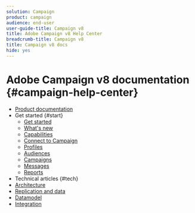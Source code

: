 ```yaml
---
solution: Campaign
product: campaign
audience: end-user
user-guide-title: Campaign v8
title: Adobe Campaign v8 Help Center
breadcrumb-title: Campaign v8
title: Campaign v8 docs
hide: yes
---
```


# Adobe Campaign v8 documentation {#campaign-help-center}

+ [Product documentation](adobe-campaign-home.md)
+ Get started {#start}
  + [Get started](start/get-started.md)
  + [What's new](start/whats-new.md)
  + [Capabilities](start/capability-matrix.md)
  + [Connect to Campaign](start/connect.md)
  + [Profiles](start/profiles.md)
  + [Audiences](start/audiences.md)
  + [Campaigns](start/campaigns.md)
  + [Messages](start/create-message.md)
  + [Reports](start/reporting.md)
 + Technical articles {#tech}
  + [Architecture](start/architecture.md)
  + [Replication and data](start/replication.md)
  + [Datamodel](start/datamodel.md)
  + [Integration](start/integration.md)

